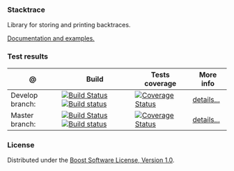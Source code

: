### Stacktrace
Library for storing and printing backtraces.

[Documentation and examples.](http://boostorg.github.io/stacktrace/index.html)


### Test results
@               | Build         | Tests coverage | More info
----------------|-------------- | -------------- |-----------
Develop branch:  | [![Build Status](https://travis-ci.org/boostorg/stacktrace.svg?branch=develop)](https://travis-ci.org/boostorg/stacktrace) [![Build status](https://ci.appveyor.com/api/projects/status/e070eams56vu0lm6/branch/develop?svg=true)](https://ci.appveyor.com/project/apolukhin/stacktrace/branch/develop) | [![Coverage Status](https://coveralls.io/repos/github/boostorg/stacktrace/badge.svg?branch=develop)](https://coveralls.io/github/boostorg/stacktrace?branch=develop) | [details...](http://www.boost.org/development/tests/develop/developer/stacktrace.html)
Master branch:  | [![Build Status](https://travis-ci.org/boostorg/stacktrace.svg?branch=master)](https://travis-ci.org/boostorg/stacktrace) [![Build status](https://ci.appveyor.com/api/projects/status/e070eams56vu0lm6/branch/master?svg=true)](https://ci.appveyor.com/project/apolukhin/stacktrace/branch/master) | [![Coverage Status](https://coveralls.io/repos/github/boostorg/stacktrace/badge.svg?branch=master)](https://coveralls.io/github/boostorg/stacktrace?branch=master) | [details...](http://www.boost.org/development/tests/master/developer/stacktrace.html)


### License
Distributed under the [Boost Software License, Version 1.0](http://boost.org/LICENSE_1_0.txt).
